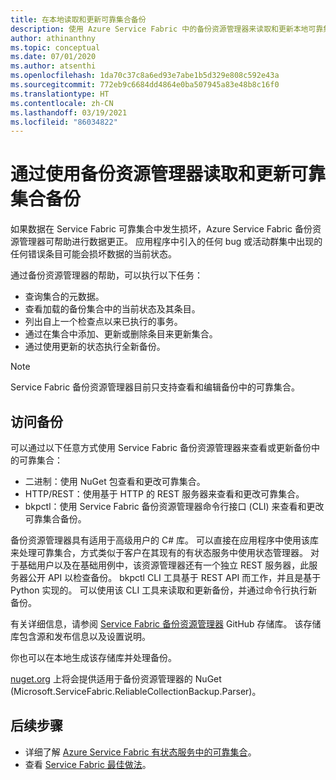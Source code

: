 ```yaml
---
title: 在本地读取和更新可靠集合备份
description: 使用 Azure Service Fabric 中的备份资源管理器来读取和更新本地可靠集合备份。
author: athinanthny
ms.topic: conceptual
ms.date: 07/01/2020
ms.author: atsenthi
ms.openlocfilehash: 1da70c37c8a6ed93e7abe1b5d329e808c592e43a
ms.sourcegitcommit: 772eb9c6684dd4864e0ba507945a83e48b8c16f0
ms.translationtype: HT
ms.contentlocale: zh-CN
ms.lasthandoff: 03/19/2021
ms.locfileid: "86034822"
---
```

# <a name="read-and-update-a-reliable-collections-backup-by-using-backup-explorer"></a>通过使用备份资源管理器读取和更新可靠集合备份

如果数据在 Service Fabric 可靠集合中发生损坏，Azure Service Fabric 备份资源管理器可帮助进行数据更正。 应用程序中引入的任何 bug 或活动群集中出现的任何错误条目可能会损坏数据的当前状态。

通过备份资源管理器的帮助，可以执行以下任务：
-   查询集合的元数据。
-   查看加载的备份集合中的当前状态及其条目。
-   列出自上一个检查点以来已执行的事务。
-   通过在集合中添加、更新或删除条目来更新集合。
-   通过使用更新的状态执行全新备份。

> [!NOTE]
> Service Fabric 备份资源管理器目前只支持查看和编辑备份中的可靠集合。
>

## <a name="access-the-backup"></a>访问备份

可以通过以下任意方式使用 Service Fabric 备份资源管理器来查看或更新备份中的可靠集合：
-   二进制：使用 NuGet 包查看和更改可靠集合。
-   HTTP/REST：使用基于 HTTP 的 REST 服务器来查看和更改可靠集合。
-   bkpctl：使用 Service Fabric 备份资源管理器命令行接口 (CLI) 来查看和更改可靠集合备份。

备份资源管理器具有适用于高级用户的 C# 库。 可以直接在应用程序中使用该库来处理可靠集合，方式类似于客户在其现有的有状态服务中使用状态管理器。 对于基础用户以及在基础用例中，该资源管理器还有一个独立 REST 服务器，此服务器公开 API 以检查备份。 bkpctl CLI 工具基于 REST API 而工作，并且是基于 Python 实现的。 可以使用该 CLI 工具来读取和更新备份，并通过命令行执行新备份。

有关详细信息，请参阅 [Service Fabric 备份资源管理器](https://github.com/microsoft/service-fabric-backup-explorer) GitHub 存储库。 该存储库包含源和发布信息以及设置说明。

你也可以在本地生成该存储库并处理备份。
 
[nuget.org](https://www.nuget.org/) 上将会提供适用于备份资源管理器的 NuGet (Microsoft.ServiceFabric.ReliableCollectionBackup.Parser)。 

## <a name="next-steps"></a>后续步骤

* 详细了解 [Azure Service Fabric 有状态服务中的可靠集合](service-fabric-reliable-services-reliable-collections.md)。
* 查看 [Service Fabric 最佳做法](service-fabric-best-practices-overview.md)。

